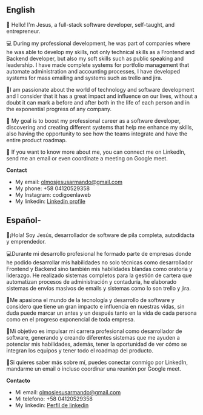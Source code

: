 ## English

👋 Hello! I'm Jesus, a full-stack software developer, self-taught, and entrepreneur.
 
💻 During my professional development, he was part of companies where he was able to develop my skills, not only technical skills as a Frontend and Backend developer, but also my soft skills such as public speaking and leadership. I have made complete systems for portfolio management that automate administration and accounting processes, I have developed systems for mass emailing and systems such as trello and jira.

💪I am passionate about the world of technology and software development and I consider that it has a great impact and influence on our lives, without a doubt it can mark a before and after both in the life of each person and in the exponential progress of any company.

🎯 My goal is to boost my professional career as a software developer, discovering and creating different systems that help me enhance my skills, also having the opportunity to see how the teams integrate and have the entire product roadmap.

🤝 If you want to know more about me, you can connect me on LinkedIn, send me an email or even coordinate a meeting on Google meet.


**Contact**

 - My email: olmosjesusarmando@gmail.com
 - My phone: +58 04120529358
 - My Instagram: codigoenlaweb
 - My linkedin: [Linkedin profile](https://www.linkedin.com/in/jesus-armando-olmos-codeenlaweb/)


## Español-

👋¡Hola! Soy Jesús, desarrollador de software de pila completa, autodidacta y emprendedor.
 
💻Durante mi desarrollo profesional he formado parte de empresas donde he podido desarrollar mis habilidades no solo técnicas como desarrollador Frontend y Backend sino también mis habilidades blandas como oratoria y liderazgo. He realizado sistemas completos para la gestión de cartera que automatizan procesos de administración y contaduría, he elaborado sistemas de envíos masivos de emails y sistemas como lo son trello y jira. 

💪Me apasiona el mundo de la tecnología y desarrollo de software y considero que tiene un gran impacto e influencia en nuestras vidas, sin duda puede marcar un antes y un después tanto en la vida de cada persona como en el progreso exponencial de toda empresa. 

🎯Mi objetivo es impulsar mi carrera profesional como desarrollador de software, generando y creando diferentes sistemas que me ayuden a potenciar mis habilidades, además, tener la oportunidad de ver cómo se integran los equipos y tener todo el roadmap del producto. 

🤝Si quieres saber más sobre mí, puedes conectar conmigo por LinkedIn, mandarme un email o incluso coordinar una reunión por Google meet.

**Contacto**
- Mi email: olmosjesusarmando@gmail.com
- Mi telefono: +58 04120529358
- My linkedin: [Perfil de linkedin](https://www.linkedin.com/in/jesus-armando-olmos-codeenlaweb/)
